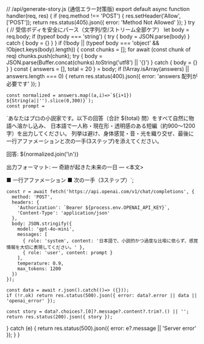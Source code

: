 // /api/generate-story.js  (通信エラー対策版)
export default async function handler(req, res) {
  if (req.method !== 'POST') {
    res.setHeader('Allow', ['POST']);
    return res.status(405).json({ error: 'Method Not Allowed' });
  }
  try {
    // 受信ボディを安全にパース（文字列/空/ストリーム全部ケア）
    let body = req.body;
    if (typeof body === 'string') { try { body = JSON.parse(body) } catch { body = {} } }
    if (!body || (typeof body === 'object' && !Object.keys(body).length)) {
      const chunks = [];
      for await (const chunk of req) chunks.push(chunk);
      try { body = JSON.parse(Buffer.concat(chunks).toString('utf8') || '{}') } catch { body = {} }
    }
    const { answers = [], total = 20 } = body;
    if (!Array.isArray(answers) || answers.length === 0) {
      return res.status(400).json({ error: 'answers 配列が必要です' });
    }

    const normalized = answers.map((a,i)=>`${i+1}) ${String(a||'').slice(0,300)}`);
    const prompt =
`あなたはプロの小説家です。以下の回答（合計 ${total} 問）をすべて自然に物語へ溶かし込み、
日本語で一人称・現在形・透明感のある短編（約900〜1200字）を出力してください。
列挙は避け、身体感覚・音・光を織り交ぜ、最後に一行アファメーションと次の一手(3ステップ)を添えてください。

回答:
${normalized.join('\n')}

出力フォーマット:
— 奇跡が起きた未来の一日 —
<本文>

■ 一行アファメーション
■ 次の一手（3ステップ）`;

    const r = await fetch('https://api.openai.com/v1/chat/completions', {
      method: 'POST',
      headers: {
        'Authorization': `Bearer ${process.env.OPENAI_API_KEY}`,
        'Content-Type': 'application/json'
      },
      body: JSON.stringify({
        model: 'gpt-4o-mini',
        messages: [
          { role: 'system', content: '日本語で、小説的かつ過度な比喩に依らず、感覚情報を大切に表現してください。' },
          { role: 'user', content: prompt }
        ],
        temperature: 0.9,
        max_tokens: 1200
      })
    });

    const data = await r.json().catch(()=> ({}));
    if (!r.ok) return res.status(500).json({ error: data?.error || data || 'openai_error' });

    const story = data?.choices?.[0]?.message?.content?.trim?.() || '';
    return res.status(200).json({ story });
  } catch (e) {
    return res.status(500).json({ error: e?.message || 'Server error' });
  }
}
